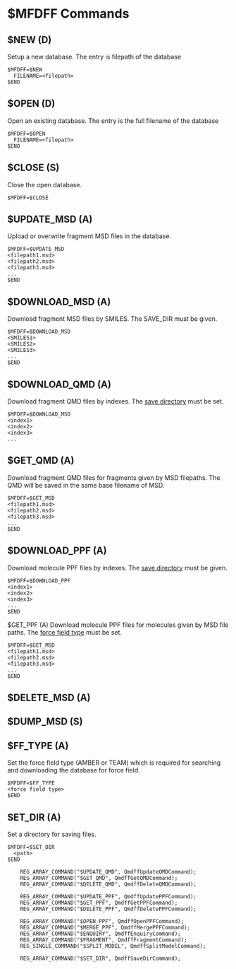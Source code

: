 # $MFDFF Commands

## $NEW (D) 
Setup a new database. The entry is filepath of the database
```
$MFDFF=$NEW
  FILENAME=<filepath>
$END
```

## $OPEN (D) 
Open an existing database. The entry is the full filename of the database
```
$MFDFF=$OPEN
  FILENAME=<filepath>
$END
```

## $CLOSE (S)
Close the open database.
```
$MFDFF=$CLOSE
```

## $UPDATE_MSD (A)
Upload or overwrite fragment MSD files in the database. 
```
$MFDFF=$UPDATE_MSD
<filepath1.msd>
<filepath2.msd>
<filepath3.msd>
...
$END
```

## $DOWNLOAD_MSD (A)
Download fragment MSD files by SMILES. The SAVE_DIR must be given.
```
$MFDFF=$DOWNLOAD_MSD
<SMILES1>
<SMILES2>
<SMILES3>
...
$END

```

## $DOWNLOAD_QMD (A)
Download fragment QMD files by indexes. The [save directory](#set_dir-a) must be set.
```
$MFDFF=$DOWNLOAD_MSD
<index1>
<index2>
<index3>
...
```

## $GET_QMD (A)
Download fragment QMD files for fragments given by MSD filepaths. The QMD will be saved in the same base filename of MSD. 
```
$MFDFF=$GET_MSD
<filepath1.msd>
<filepath2.msd>
<filepath3.msd>
...
$END
```

## $DOWNLOAD_PPF (A)

Download molecule PPF files by indexes. The [save directory](#set_dir-a)  must be given.
```
$MFDFF=$DOWNLOAD_PPF
<index1>
<index2>
<index3>
...
$END
```

$GET_PPF (A)
Download molecule PPF files for molecules given by MSD file paths. The [force field type](#ff_type-a) must be set.
```
$MFDFF=$GET_MSD
<filepath1.msd>
<filepath2.msd>
<filepath3.msd>
...
$END
```

## $DELETE_MSD (A)

## $DUMP_MSD (S)

## $FF_TYPE (A)
Set the force field type (AMBER or TEAM) which is required for searching and downloading the database for force field. 
```
$MFDFF=$FF_TYPE
<force field type>
$END
```

## SET_DIR (A)
Set a directory for saving files. 
```
$MFDFF=$SET_DIR
  <path>
$END
```

        REG_ARRAY_COMMAND("$UPDATE_QMD", QmdffUpdateQMDCommand);
        REG_ARRAY_COMMAND("$GET_QMD", QmdffGetQMDCommand);
        REG_ARRAY_COMMAND("$DELETE_QMD", QmdffDeleteQMDCommand);

        REG_ARRAY_COMMAND("$UPDATE_PPF", QmdffUpdatePPFCommand);
        REG_ARRAY_COMMAND("$GET_PPF", QmdffGetPPFCommand);
        REG_ARRAY_COMMAND("$DELETE_PPF", QmdffDeletePPFCommand);

        REG_ARRAY_COMMAND("$OPEN_PPF", QmdffOpenPPFCommand);
        REG_ARRAY_COMMAND("$MERGE_PPF", QmdffMergePPFCommand);
        REG_ARRAY_COMMAND("$ENQUIRY", QmdffEnquiryCommand);
        REG_ARRAY_COMMAND("$FRAGMENT", QmdffFragmentCommand);
        REG_SINGLE_COMMAND("$SPLIT_MODEL", QmdffSplitModelCommand);

        REG_ARRAY_COMMAND("$SET_DIR", QmdffSaveDirCommand);








